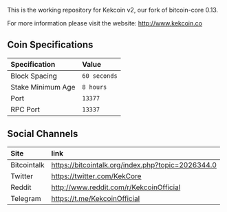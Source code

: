 This is the working repository for Kekcoin v2, our fork of bitcoin-core 0.13.

For more information please visit the website: http://www.kekcoin.co

## Coin Specifications

| Specification | Value |
|:-----------|:-----------|
| Block Spacing | `60 seconds` |
| Stake Minimum Age | `8 hours` |
| Port | `13377` |
| RPC Port | `13337` |

## Social Channels

| Site | link |
|:-----------|:-----------|
| Bitcointalk | https://bitcointalk.org/index.php?topic=2026344.0 |
| Twitter | https://twitter.com/KekCore |
| Reddit | http://www.reddit.com/r/KekcoinOfficial |
| Telegram | https://t.me/KekcoinOfficial |
